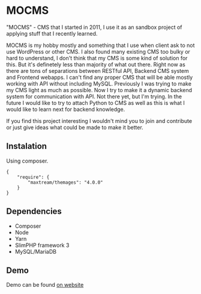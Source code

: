 # MOCMS
"MOCMS" - CMS that I started in 2011, I use it as an sandbox project of applying stuff that I recently learned.

MOCMS is my hobby mostly and something that I use when client ask to not use WordPress or other CMS. I also found many existing CMS too bulky or hard to understand, I don't think that my CMS is some kind of solution for this. But it's definetely less than majority of what out there.
Right now as there are tons of separations between RESTful API, Backend CMS system and Frontend webapps. I can't find any proper CMS that will be able mostly working with API without including MySQL. Previously I was trying to make my CMS light as much as possible.
Now I try to make it a dynamic backend system for communication with API. Not there yet, but I'm trying.
In the future I would like to try to attach Python to CMS as well as this is what I would like to learn next for backend knowledge.

If you find this project interesting I wouldn't mind you to join and contribute or just give ideas what could be made to make it better.

## Instalation
Using composer.
```
{
    "require": {
        "maxtream/themages": "4.0.0"
    }
}
```

## Dependencies
- Composer
- Node
- Yarn
- SlimPHP framework 3
- MySQL/MariaDB

## Demo
Demo can be found [on website](https://cms.maxorlovsky.com)